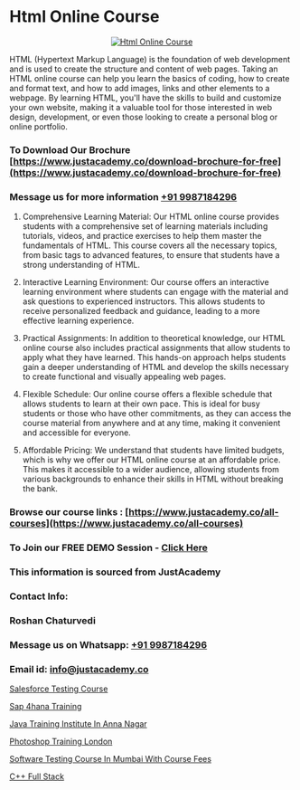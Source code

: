 # Html Online Course

<p align="center">
  <a href="https://justacademy.co/course-detail/html-training">
    <img src="https://justacademy.co/storage2/course_image/1676636567_course_image.webp" alt="Html Online Course">
  </a>
</p>


HTML (Hypertext Markup Language) is the foundation of web development and is used to create the structure and content of web pages. Taking an HTML online course can help you learn the basics of coding, how to create and format text, and how to add images, links and other elements to a webpage. By learning HTML, you'll have the skills to build and customize your own website, making it a valuable tool for those interested in web design, development, or even those looking to create a personal blog or online portfolio.
### To Download Our Brochure [https://www.justacademy.co/download-brochure-for-free](https://www.justacademy.co/download-brochure-for-free)
### Message us for more information [+91 9987184296](https://api.whatsapp.com/send?phone=919987184296)
1) Comprehensive Learning Material: Our HTML online course provides students with a comprehensive set of learning materials including tutorials, videos, and practice exercises to help them master the fundamentals of HTML. This course covers all the necessary topics, from basic tags to advanced features, to ensure that students have a strong understanding of HTML.

2) Interactive Learning Environment: Our course offers an interactive learning environment where students can engage with the material and ask questions to experienced instructors. This allows students to receive personalized feedback and guidance, leading to a more effective learning experience.

3) Practical Assignments: In addition to theoretical knowledge, our HTML online course also includes practical assignments that allow students to apply what they have learned. This hands-on approach helps students gain a deeper understanding of HTML and develop the skills necessary to create functional and visually appealing web pages.

4) Flexible Schedule: Our online course offers a flexible schedule that allows students to learn at their own pace. This is ideal for busy students or those who have other commitments, as they can access the course material from anywhere and at any time, making it convenient and accessible for everyone.

5) Affordable Pricing: We understand that students have limited budgets, which is why we offer our HTML online course at an affordable price. This makes it accessible to a wider audience, allowing students from various backgrounds to enhance their skills in HTML without breaking the bank.

### Browse our course links : [https://www.justacademy.co/all-courses](https://www.justacademy.co/all-courses) 
### To Join our FREE DEMO Session - [Click Here](https://www.justacademy.co/register-for-course-demo)


### This information is sourced from JustAcademy
### Contact Info:
### Roshan Chaturvedi
### Message us on Whatsapp: [+91 9987184296](https://api.whatsapp.com/send?phone=919987184296)
### Email id: [info@justacademy.co](mailto:info@justacademy.co)
                
[Salesforce Testing Course](https://www.linkedin.com/pulse/salesforce-testing-course-justacademy-birmingham-fqerf?trackingId=nskOT2F1KXb%2B%2BqI0OEuPSg%3D%3D&lipi=urn%3Ali%3Apage%3Ad_flagship3_company_admin%3BVLUv9mnMT2aZOSnk9lhqAw%3D%3D)

[Sap 4hana Training](https://www.linkedin.com/pulse/sap-4hana-training-justacademy-kolkata-t8jdc/)

[Java Training Institute In Anna Nagar](https://medium.com/@namusn/java-training-institute-in-anna-nagar-87d4f866fef7)

[Photoshop Training London](https://medium.com/@roneet705/photoshop-training-london-85070b0564d7)

[Software Testing Course In Mumbai With Course Fees](https://justacademyin.github.io/justacademy/software-testing-course-in-mumbai-with-course-fees)

[C++ Full Stack](https://justacademyin.github.io/Articles/C++-Full-Stack)


